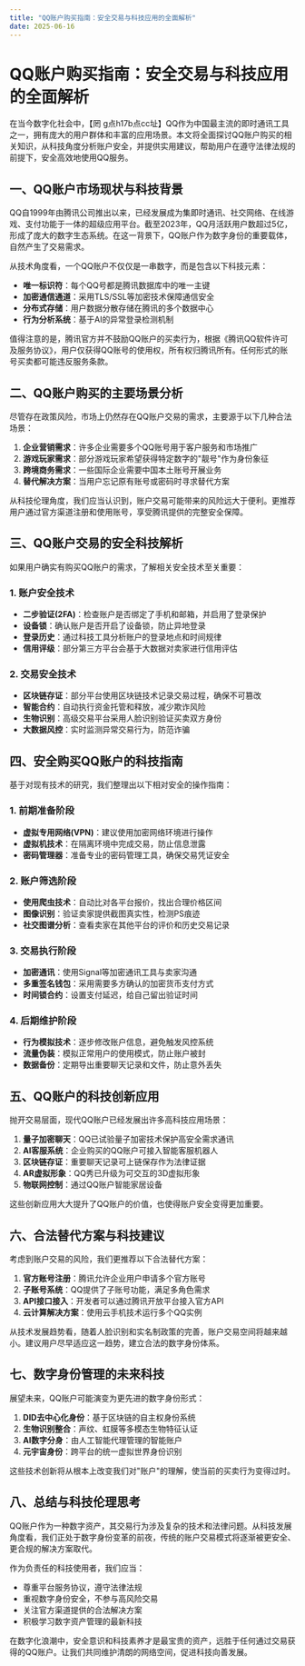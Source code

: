 ```yaml
---
title: "QQ账户购买指南：安全交易与科技应用的全面解析"
date: 2025-06-16
---
```

# QQ账户购买指南：安全交易与科技应用的全面解析 

在当今数字化社会中，【罔 g点h17b点cc址】QQ作为中国最主流的即时通讯工具之一，拥有庞大的用户群体和丰富的应用场景。本文将全面探讨QQ账户购买的相关知识，从科技角度分析账户安全，并提供实用建议，帮助用户在遵守法律法规的前提下，安全高效地使用QQ服务。

## 一、QQ账户市场现状与科技背景

QQ自1999年由腾讯公司推出以来，已经发展成为集即时通讯、社交网络、在线游戏、支付功能于一体的超级应用平台。截至2023年，QQ月活跃用户数超过5亿，形成了庞大的数字生态系统。在这一背景下，QQ账户作为数字身份的重要载体，自然产生了交易需求。

从技术角度看，一个QQ账户不仅仅是一串数字，而是包含以下科技元素：
- **唯一标识符**：每个QQ号都是腾讯数据库中的唯一主键
- **加密通信通道**：采用TLS/SSL等加密技术保障通信安全
- **分布式存储**：用户数据分散存储在腾讯的多个数据中心
- **行为分析系统**：基于AI的异常登录检测机制

值得注意的是，腾讯官方并不鼓励QQ账户的买卖行为，根据《腾讯QQ软件许可及服务协议》，用户仅获得QQ账号的使用权，所有权归腾讯所有。任何形式的账号买卖都可能违反服务条款。

## 二、QQ账户购买的主要场景分析

尽管存在政策风险，市场上仍然存在QQ账户交易的需求，主要源于以下几种合法场景：

1. **企业营销需求**：许多企业需要多个QQ账号用于客户服务和市场推广
2. **游戏玩家需求**：部分游戏玩家希望获得特定数字的"靓号"作为身份象征
3. **跨境商务需求**：一些国际企业需要中国本土账号开展业务
4. **替代解决方案**：当用户忘记原有账号或密码时寻求替代方案

从科技伦理角度，我们应当认识到，账户交易可能带来的风险远大于便利。更推荐用户通过官方渠道注册和使用账号，享受腾讯提供的完整安全保障。

## 三、QQ账户交易的安全科技解析

如果用户确实有购买QQ账户的需求，了解相关安全技术至关重要：

### 1. 账户安全技术

- **二步验证(2FA)**：检查账户是否绑定了手机和邮箱，并启用了登录保护
- **设备锁**：确认账户是否开启了设备锁，防止异地登录
- **登录历史**：通过科技工具分析账户的登录地点和时间规律
- **信用评级**：部分第三方平台会基于大数据对卖家进行信用评估

### 2. 交易安全技术

- **区块链存证**：部分平台使用区块链技术记录交易过程，确保不可篡改
- **智能合约**：自动执行资金托管和释放，减少欺诈风险
- **生物识别**：高级交易平台采用人脸识别验证买卖双方身份
- **大数据风控**：实时监测异常交易行为，防范诈骗

## 四、安全购买QQ账户的科技指南

基于对现有技术的研究，我们整理出以下相对安全的操作指南：

### 1. 前期准备阶段

- **虚拟专用网络(VPN)**：建议使用加密网络环境进行操作
- **虚拟机技术**：在隔离环境中完成交易，防止信息泄露
- **密码管理器**：准备专业的密码管理工具，确保交易凭证安全

### 2. 账户筛选阶段

- **使用爬虫技术**：自动比对各平台报价，找出合理价格区间
- **图像识别**：验证卖家提供截图真实性，检测PS痕迹
- **社交图谱分析**：查看卖家在其他平台的评价和历史交易记录

### 3. 交易执行阶段

- **加密通讯**：使用Signal等加密通讯工具与卖家沟通
- **多重签名钱包**：采用需要多方确认的加密货币支付方式
- **时间锁合约**：设置支付延迟，给自己留出验证时间

### 4. 后期维护阶段

- **行为模拟技术**：逐步修改账户信息，避免触发风控系统
- **流量伪装**：模拟正常用户的使用模式，防止账户被封
- **数据备份**：定期导出重要聊天记录和文件，防止意外丢失

## 五、QQ账户的科技创新应用

抛开交易层面，现代QQ账户已经发展出许多高科技应用场景：

1. **量子加密聊天**：QQ已试验量子加密技术保护高安全需求通讯
2. **AI客服系统**：企业购买的QQ账户可接入智能客服机器人
3. **区块链存证**：重要聊天记录可上链保存作为法律证据
4. **AR虚拟形象**：QQ秀已升级为可交互的3D虚拟形象
5. **物联网控制**：通过QQ账户智能家居设备

这些创新应用大大提升了QQ账户的价值，也使得账户安全变得更加重要。

## 六、合法替代方案与科技建议

考虑到账户交易的风险，我们更推荐以下合法替代方案：

1. **官方账号注册**：腾讯允许企业用户申请多个官方账号
2. **子账号系统**：QQ提供了子账号功能，满足多角色需求
3. **API接口接入**：开发者可以通过腾讯开放平台接入官方API
4. **云计算解决方案**：使用云手机技术运行多个QQ实例

从技术发展趋势看，随着人脸识别和实名制政策的完善，账户交易空间将越来越小。建议用户尽早适应这一趋势，建立合法的数字身份体系。

## 七、数字身份管理的未来科技

展望未来，QQ账户可能演变为更先进的数字身份形式：

1. **DID去中心化身份**：基于区块链的自主权身份系统
2. **生物识别整合**：声纹、虹膜等多模态生物特征认证
3. **AI数字分身**：由人工智能代理管理的智能账户
4. **元宇宙身份**：跨平台的统一虚拟世界身份识别

这些技术创新将从根本上改变我们对"账户"的理解，使当前的买卖行为变得过时。

## 八、总结与科技伦理思考

QQ账户作为一种数字资产，其交易行为涉及复杂的技术和法律问题。从科技发展角度看，我们正处于数字身份变革的前夜，传统的账户交易模式将逐渐被更安全、更合规的解决方案取代。

作为负责任的科技使用者，我们应当：
- 尊重平台服务协议，遵守法律法规
- 重视数字身份安全，不参与高风险交易
- 关注官方渠道提供的合法解决方案
- 积极学习数字资产管理的最新科技

在数字化浪潮中，安全意识和科技素养才是最宝贵的资产，远胜于任何通过交易获得的QQ账户。让我们共同维护清朗的网络空间，促进科技向善发展。
